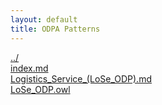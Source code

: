 ```yaml
---
layout: default
title: ODPA Patterns
---
```

  
[../](../)  
[index.md](./index.md)  
[Logistics_Service_(LoSe_ODP).md](./Logistics_Service_(LoSe_ODP).md)  
[LoSe_ODP.owl](./LoSe_ODP.owl)  
